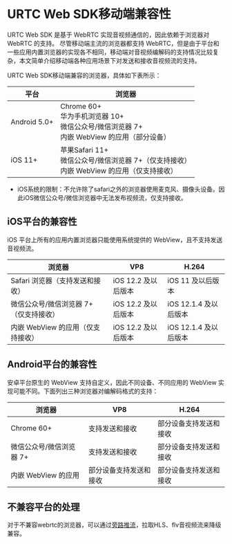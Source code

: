 # URTC Web SDK移动端兼容性

URTC Web SDK 是基于 WebRTC 实现音视频通信的，因此依赖于浏览器对 WebRTC 的支持。
尽管移动端主流的浏览器都支持 WebRTC，但是由于平台和一些应用内置浏览器的实现各不相同，移动端对音视频编解码的支持情况比较复杂，本文简单介绍移动端各种应用场景下对发送和接收音视频流的支持。     

URTC Web SDK移动端兼容的浏览器，具体如下表所示：

|平台 | 浏览器 |
|-|-|
|Android 5.0+  | Chrome 60+ <br> 华为手机浏览器 10+ <br> 微信公众号/微信浏览器 7+  <br>内嵌 WebView 的应用（部分设备） |
|iOS 11+   | 苹果Safari 11+ <br> 微信公众号/微信浏览器 7+（仅支持接收） <br> 内嵌 WebView 的应用（仅支持接收）|

 - iOS系统的限制：不允许除了safari之外的浏览器使用麦克风、摄像头设备。因此iOS微信公众号/微信浏览器中无法发布视频流，仅支持接收。


## iOS平台的兼容性

iOS 平台上所有的应用内置浏览器只能使用系统提供的 WebView，且不支持发送音视频流。      

|浏览器|VP8|H.264|
|-|-|-|
|Safari 浏览器（支持发送和接收）|iOS 12.2 及以后版本|iOS 11 及以后版本|
|微信公众号/微信浏览器 7+（仅支持接收）|iOS 12.2 及以后版本|iOS 12.1.4 及以后版本|
|内嵌 WebView 的应用（仅支持接收）	|iOS 12.2 及以后版本	|iOS 12.1.4 及以后版本|

## Android平台的兼容性

安卓平台原生的 WebView 支持自定义，因此不同设备、不同应用的 WebView 实现可能不同。下面列出三种浏览器对编解码格式的支持：

|浏览器|VP8|H.264|
|-|-|-|
|Chrome 60+ |支持发送和接收	|部分设备支持发送和接收|
|微信公众号/微信浏览器 7+|支持发送和接收|部分设备支持发送和接收|
|内嵌 WebView 的应用|部分设备支持发送和接收|部分设备支持发送和接收|

## 不兼容平台的处理

对于不兼容webrtc的浏览器，可以通过[旁路推流](urtc/sdk/Video/cdnSteaming)，拉取HLS、flv音视频流来降级兼容。

